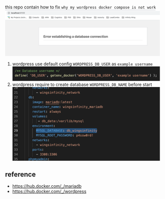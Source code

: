 this repo contain how to fix
``why my wordpress docker compose is not work``
![](static/localhost8100.png)

1. wordpress use default config `WORDPRESS_DB_USER` as `example username`
![](static/wp-config.png)
2. wordpress require to create database `WORDPRESS_DB_NAME` before start
![](static/database-name.png)

## reference
 - https://hub.docker.com/_/mariadb
 - https://hub.docker.com/_/wordpress